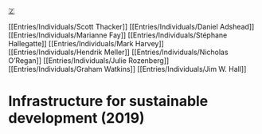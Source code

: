 [🇿](zotero://select/library/items/ILSS63NL)

[[Entries/Individuals/Scott Thacker]] [[Entries/Individuals/Daniel Adshead]] [[Entries/Individuals/Marianne Fay]] [[Entries/Individuals/Stéphane Hallegatte]] [[Entries/Individuals/Mark Harvey]] [[Entries/Individuals/Hendrik Meller]] [[Entries/Individuals/Nicholas O’Regan]] [[Entries/Individuals/Julie Rozenberg]] [[Entries/Individuals/Graham Watkins]] [[Entries/Individuals/Jim W. Hall]] 
# Infrastructure for sustainable development (2019)

